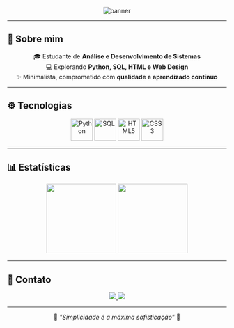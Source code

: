 <!-- Banner com nome em preto e branco -->
<p align="center">
  <img src="https://capsule-render.vercel.app/api?type=rect&color=000000&height=100&section=header&text=KAZUKI%20SHIROMA&fontColor=ffffff&fontSize=45&fontAlignY=55&animation=fadeIn" alt="banner"/>
</p>

---

## 🖤 Sobre mim
<p align="center">
  🎓 Estudante de <b>Análise e Desenvolvimento de Sistemas</b><br>
  💻 Explorando <b>Python, SQL, HTML e Web Design</b><br>
  ✨ Minimalista, comprometido com <b>qualidade e aprendizado contínuo</b>
</p>

---

## ⚙️ Tecnologias
<p align="center">
  <img src="https://cdn.jsdelivr.net/gh/devicons/devicon/icons/python/python-original.svg" width="50" alt="Python"/>
  <img src="https://cdn.jsdelivr.net/gh/devicons/devicon/icons/postgresql/postgresql-original.svg" width="50" alt="SQL"/>
  <img src="https://cdn.jsdelivr.net/gh/devicons/devicon/icons/html5/html5-original.svg" width="50" alt="HTML5"/>
  <img src="https://cdn.jsdelivr.net/gh/devicons/devicon/icons/css3/css3-original.svg" width="50" alt="CSS3"/>
</p>

---

## 📊 Estatísticas
<p align="center">
  <img height="160em" src="https://github-readme-stats.vercel.app/api?username=kazukiwi&show_icons=true&theme=github_dark&hide_border=true&icon_color=ffffff&title_color=ffffff&text_color=ffffff&bg_color=000000"/>
  <img height="160em" src="https://github-readme-stats.vercel.app/api/top-langs/?username=kazukiwi&layout=compact&theme=github_dark&hide_border=true&title_color=ffffff&text_color=ffffff&bg_color=000000"/>
</p>

---

## 🤍 Contato
<p align="center">
  <a href="https://github.com/kazukiwi" target="_blank">
    <img src="https://img.shields.io/badge/GitHub-000000?style=for-the-badge&logo=github&logoColor=white"/>
  </a>
  <a href="mailto:kazukishiroma06@gmail.com">
    <img src="https://img.shields.io/badge/Email-000000?style=for-the-badge&logo=gmail&logoColor=white"/>
  </a>
</p>

---

<p align="center">
  🖤 <i>"Simplicidade é a máxima sofisticação"</i> 🤍
</p>



